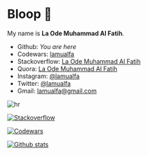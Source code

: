 # Bloop 🐳

My name is **La Ode Muhammad Al Fatih**.

- Github: _You are here_
- Codewars: [lamualfa](https://www.codewars.com/users/lamualfa)
- Stackoverflow: [La Ode Muhammad Al Fatih](https://stackoverflow.com/users/10861398/laode-muhammad-al-fatih)
- Quora: [La Ode Muhammad Al Fatih](https://id.quora.com/profile/La-Ode-Muhammad-Al-Fatih)
- Instagram: [@lamualfa](https://instagram.com/lamualfa)
- Twitter: [@lamualfa](https://twitter.com/lamualfa)
- Gmail: lamualfa@gmail.com

![hr](https://user-images.githubusercontent.com/39755201/159233055-3bd55a37-7284-46ad-b759-5ab0c13b3828.png)

[![Stackoverflow](https://stackexchange.com/users/flair/15049272.png)](https://stackoverflow.com/users/10861398/laode-muhammad-al-fatih)

[![Codewars](https://www.codewars.com/users/lamualfa/badges/small)](https://www.codewars.com/users/lamualfa)

[![Github stats](https://github-readme-stats.vercel.app/api?username=lamualfa&show_icons=true)](https://github.com/lamualfa)
